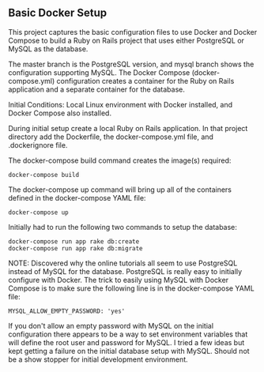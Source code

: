 ## Basic Docker Setup

This project captures the basic configuration files to use Docker and Docker Compose to build a Ruby on Rails project that uses either PostgreSQL or MySQL as the database. 

The master branch is the PostgreSQL version, and mysql branch shows the configuration supporting MySQL. The Docker Compose (docker-compose.yml) configuration creates a container for the Ruby on Rails application and a separate container for the database.

Initial Conditions: Local Linux environment with Docker installed, and Docker Compose also installed.

During initial setup create a local Ruby on Rails application. In that project directory add the Dockerfile, the docker-compose.yml file, and .dockerignore file.

The docker-compose build command creates the image(s) required:

```docker-compose build```

The docker-compose up command will bring up all of the containers defined in the docker-compose YAML file:

```docker-compose up```

Initially had to run the following two commands to setup the database:

```
docker-compose run app rake db:create
docker-compose run app rake db:migrate
```

NOTE: Discovered why the online tutorials all seem to use PostgreSQL instead of MySQL for the database. PostgreSQL is really easy to initially configure with Docker. The trick to easily using MySQL with Docker Compose is to make sure the following line is in the docker-compose YAML file:

```MYSQL_ALLOW_EMPTY_PASSWORD: 'yes'```

If you don't allow an empty password with MySQL on the initial configuration there appears to be a way to set environment variables that will define the root user and password for MySQL. I tried a few ideas but kept getting a failure on the initial database setup with MySQL. Should not be a show stopper for initial development environment.








